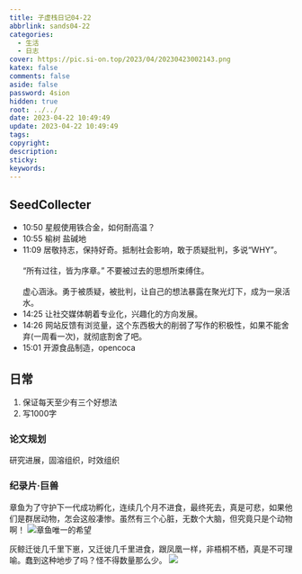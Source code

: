 ```yaml
---
title: 子虚栈日记04-22
abbrlink: sands04-22
categories:
  - 生活
  - 日志
cover: https://pic.si-on.top/2023/04/20230423002143.png
katex: false
comments: false
aside: false
password: 4sion
hidden: true
root: ../../
date: 2023-04-22 10:49:49
update: 2023-04-22 10:49:49
tags:
copyright:
description:
sticky:
keywords:
---
```


## SeedCollecter
- 10:50 星舰使用铁合金，如何耐高温？
- 10:55 榆树 盐碱地
- 11:09 居敬持志，保持好奇。抵制社会影响，敢于质疑批判，多说“WHY”。<br><br>“所有过往，皆为序章。” 不要被过去的思想所束缚住。<br><br>虚心涵泳。勇于被质疑，被批判，让自己的想法暴露在聚光灯下，成为一泉活水。
- 14:25 让社交媒体朝着专业化，兴趣化的方向发展。
- 14:26 网站反馈有浏览量，这个东西极大的削弱了写作的积极性，如果不能舍弃(一周看一次)，就彻底割舍了吧。
- 15:01 开源食品制造，opencoca


## 日常
1. 保证每天至少有三个好想法
2. 写1000字

### 论文规划
研究进展，固溶组织，时效组织

### 纪录片·巨兽
章鱼为了守护下一代成功孵化，连续几个月不进食，最终死去，真是可悲，如果他们是群居动物，怎会这般凄惨。虽然有三个心脏，无数个大脑，但究竟只是个动物啊！
![章鱼唯一的希望](https://pic.si-on.top/2023/04/20230423002143.png)

灰鲸迁徙几千里下崽，又迁徙几千里进食，跟凤凰一样，非梧桐不栖，真是不可理喻。蠢到这种地步了吗？怪不得数量那么少。
![](https://pic.si-on.top/2023/04/20230423003127.png)
